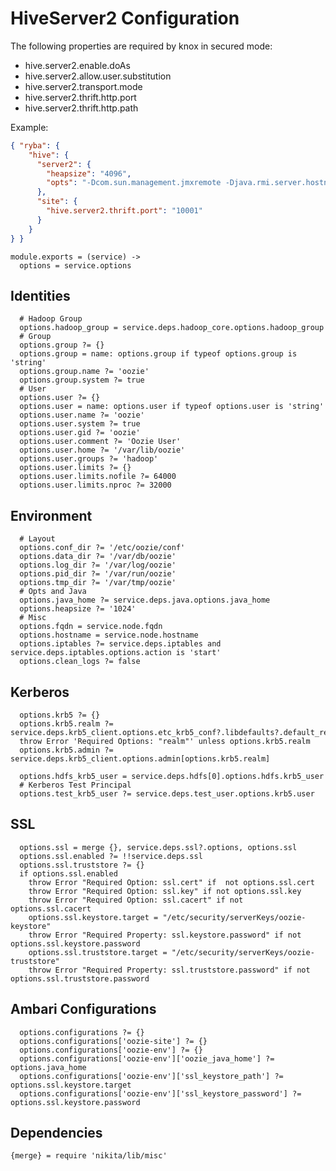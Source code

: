 
# HiveServer2 Configuration

The following properties are required by knox in secured mode:

*   hive.server2.enable.doAs
*   hive.server2.allow.user.substitution
*   hive.server2.transport.mode
*   hive.server2.thrift.http.port
*   hive.server2.thrift.http.path

Example:

```json
{ "ryba": {
    "hive": {
      "server2": {
        "heapsize": "4096",
        "opts": "-Dcom.sun.management.jmxremote -Djava.rmi.server.hostname=130.98.196.54 -Dcom.sun.management.jmxremote.rmi.port=9526 -Dcom.sun.management.jmxremote.port=9526 -Dcom.sun.management.jmxremote.authenticate=false -Dcom.sun.management.jmxremote.ssl=false"
      },
      "site": {
        "hive.server2.thrift.port": "10001"
      }
    }
} }
```

    module.exports = (service) ->
      options = service.options

## Identities

      # Hadoop Group
      options.hadoop_group = service.deps.hadoop_core.options.hadoop_group
      # Group
      options.group ?= {}
      options.group = name: options.group if typeof options.group is 'string'
      options.group.name ?= 'oozie'
      options.group.system ?= true
      # User
      options.user ?= {}
      options.user = name: options.user if typeof options.user is 'string'
      options.user.name ?= 'oozie'
      options.user.system ?= true
      options.user.gid ?= 'oozie'
      options.user.comment ?= 'Oozie User'
      options.user.home ?= '/var/lib/oozie'
      options.user.groups ?= 'hadoop'
      options.user.limits ?= {}
      options.user.limits.nofile ?= 64000
      options.user.limits.nproc ?= 32000

## Environment

      # Layout
      options.conf_dir ?= '/etc/oozie/conf'
      options.data_dir ?= '/var/db/oozie'
      options.log_dir ?= '/var/log/oozie'
      options.pid_dir ?= '/var/run/oozie'
      options.tmp_dir ?= '/var/tmp/oozie'
      # Opts and Java
      options.java_home ?= service.deps.java.options.java_home
      options.heapsize ?= '1024'
      # Misc
      options.fqdn = service.node.fqdn
      options.hostname = service.node.hostname
      options.iptables ?= service.deps.iptables and service.deps.iptables.options.action is 'start'
      options.clean_logs ?= false

## Kerberos

      options.krb5 ?= {}
      options.krb5.realm ?= service.deps.krb5_client.options.etc_krb5_conf?.libdefaults?.default_realm
      throw Error 'Required Options: "realm"' unless options.krb5.realm
      options.krb5.admin ?= service.deps.krb5_client.options.admin[options.krb5.realm]

      options.hdfs_krb5_user = service.deps.hdfs[0].options.hdfs.krb5_user
      # Kerberos Test Principal
      options.test_krb5_user ?= service.deps.test_user.options.krb5.user

## SSL

      options.ssl = merge {}, service.deps.ssl?.options, options.ssl
      options.ssl.enabled ?= !!service.deps.ssl
      options.ssl.truststore ?= {}
      if options.ssl.enabled
        throw Error "Required Option: ssl.cert" if  not options.ssl.cert
        throw Error "Required Option: ssl.key" if not options.ssl.key
        throw Error "Required Option: ssl.cacert" if not options.ssl.cacert
        options.ssl.keystore.target = "/etc/security/serverKeys/oozie-keystore"
        throw Error "Required Property: ssl.keystore.password" if not options.ssl.keystore.password
        options.ssl.truststore.target = "/etc/security/serverKeys/oozie-truststore"
        throw Error "Required Property: ssl.truststore.password" if not options.ssl.truststore.password


## Ambari Configurations

      options.configurations ?= {}
      options.configurations['oozie-site'] ?= {}
      options.configurations['oozie-env'] ?= {}
      options.configurations['oozie-env']['oozie_java_home'] ?= options.java_home
      options.configurations['oozie-env']['ssl_keystore_path'] ?= options.ssl.keystore.target
      options.configurations['oozie-env']['ssl_keystore_password'] ?= options.ssl.keystore.password

      
## Dependencies

    {merge} = require 'nikita/lib/misc'
